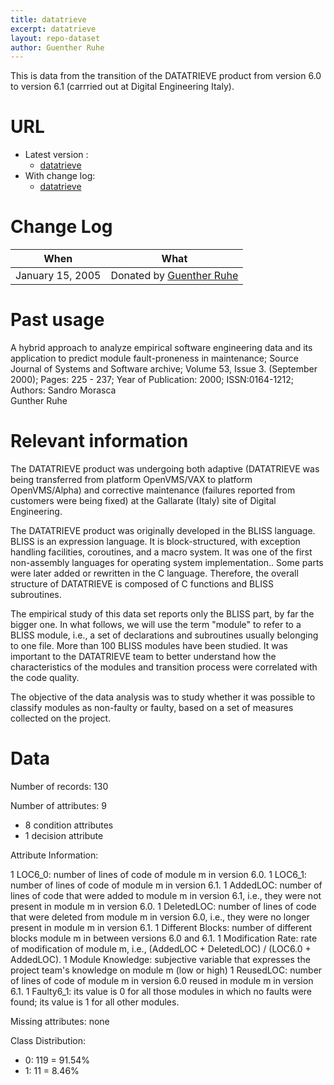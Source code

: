 ```yaml
---
title: datatrieve
excerpt: datatrieve
layout: repo-dataset
author: Guenther Ruhe
---
```



This is data from the transition of the DATATRIEVE product from version 6.0 to
	         version 6.1 (carrried out at Digital Engineering Italy).

# URL

  * Latest version :
    * [ datatrieve](https://terapromise.csc.ncsu.edu/svn/repo/issues/datatrieve/datatrieve.arff)
  * With change log:
    * [datatrieve](https://terapromise.csc.ncsu.edu/svn/repo/issues/datatrieve)

# Change Log

When | What
---- | ----
January 15, 2005 | Donated by [Guenther Ruhe](/repo/people/data-donors/promise3.html)


# Past usage

A hybrid approach to analyze empirical software engineering data
       and its application to predict module fault-proneness in maintenance;
       Source 	Journal of Systems and Software archive;
       Volume 53,  Issue 3.  (September 2000);
       Pages: 225 - 237;
       Year of Publication: 2000;
       ISSN:0164-1212;
       Authors:
       Sandro Morasca 	
       Gunther Ruhe

# Relevant information

The DATATRIEVE product was undergoing both adaptive (DATATRIEVE was being transferred  from platform OpenVMS/VAX to platform OpenVMS/Alpha) and corrective maintenance (failures reported from customers were being fixed) at the Gallarate (Italy) site of Digital Engineering.

The DATATRIEVE product was originally developed in the BLISS language. BLISS is an  expression language. It is block-structured, with exception handling facilities, coroutines, and a macro system. It was one of the first non-assembly languages for operating system implementation.. Some parts were later added or rewritten in the C language. Therefore, the  overall structure of DATATRIEVE is composed of C functions and BLISS subroutines.

The empirical study of this data set reports only the BLISS part, by far the bigger one.  In what follows, we will use the term "module" to refer to a BLISS module, i.e., a set of   declarations and subroutines usually belonging to one file. More than 100 BLISS modules   have been studied. It was important to the DATATRIEVE team to better understand how the  characteristics of the modules and transition process were correlated with the code quality.

The objective of the data analysis was to study whether it was possible to classify modules as non-faulty or faulty, based on a set of measures collected on the project.


# Data

Number of records: 130

Number of attributes: 9
   * 8 condition attributes
   * 1 decision attribute

Attribute Information:

   1 LOC6_0: number of lines of code of module m in version 6.0.
   1 LOC6_1: number of lines of code of module m in version 6.1.
   1 AddedLOC: number of lines of code that were added to module m in version 6.1, i.e., they were not present in module m in version 6.0.
   1 DeletedLOC: number of lines of code that were deleted from module m in version 6.0, i.e.,   they were no longer present in module m in version 6.1.
   1 Different Blocks: number of different blocks module m in between versions 6.0 and 6.1.
   1 Modification Rate: rate of modification of module m, i.e.,   (AddedLOC + DeletedLOC) / (LOC6.0 + AddedLOC).
   1 Module Knowledge: subjective variable that expresses the project team's knowledge on   module m (low or high)
   1 ReusedLOC: number of lines of code of module m in version 6.0 reused in module m in    version 6.1.
   1 Faulty6_1: its value is 0 for all those modules in which no faults were found;   its value is 1 for all other modules.

Missing attributes: none

Class Distribution:
   * 0:   119 = 91.54%
   * 1:   11  =  8.46%
